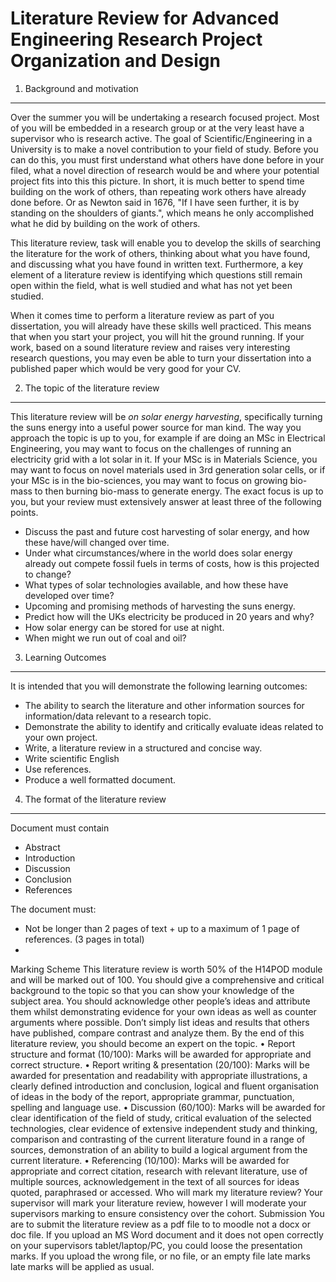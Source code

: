 Literature Review for Advanced Engineering Research Project Organization and Design
=========================

1. Background and motivation
---------------
Over the summer you will be undertaking a research focused project.  Most of you will be embedded in a research group or at the very least have a supervisor who is research active.  The goal of Scientific/Engineering in a University is to make a novel contribution to your field of study.  Before you can do this, you must first understand what others have done before in your filed, what a novel direction of research would be and where your potential project fits into this this picture.  In short, it is much better to spend time building on the work of others, than repeating work others have already done before.  Or as Newton said in 1676, "If I have seen further, it is by standing on the shoulders of giants.", which means he only accomplished what he did by building on the work of others.

This literature review, task will enable you to develop the skills of searching the literature for the work of others, thinking about what you have found, and discussing what you have found in written text.  Furthermore, a key element of a literature review is identifying which questions still remain open within the field, what is well studied and what has not yet been studied.

When it comes time to perform a literature review as part of you dissertation, you will already have these skills well practiced.  This means that when you start your project, you will hit the ground running. If your work, based on a sound literature review and raises very interesting research questions, you may even be able to turn your dissertation into a published paper which would be very good for your CV.

2. The topic of the literature review
-------------------------------------
This literature review will be *on solar energy harvesting*, specifically turning the suns energy into a useful power source for man kind.  The way you approach the topic is up to you, for example if are doing an MSc in Electrical Engineering, you may want to focus on the challenges of running an electricity grid with a lot solar in it.  If your MSc is in Materials Science, you may want to focus on novel materials used in 3rd generation solar cells, or if your MSc is in the bio-sciences, you may want to focus on growing bio-mass to then burning bio-mass to generate energy.  The exact focus is up to you, but your review must extensively answer at least three of the following points.

 - Discuss the past and future cost harvesting of solar energy, and how these have/will changed over time.
 - Under what circumstances/where in the world does solar energy already out compete fossil fuels in terms of costs, how is this projected to change?
 - What types of solar technologies available, and how these have developed over time?
 - Upcoming and promising methods of harvesting the suns energy.
 - Predict how will the UKs electricity be produced in 20 years and why?
 - How solar energy can be stored for use at night.
 - When might we run out of coal and oil?


3. Learning Outcomes
--------------------

It is intended that you will demonstrate the following learning outcomes:

 - The ability to search the literature and other information sources for information/data relevant to a research topic.
 - Demonstrate the ability to identify and critically evaluate ideas related to your own project.
 - Write, a literature review in a structured and concise way.
 - Write scientific English
 - Use references.
 - Produce a well formatted document.

4. The format of the literature review
-------------------------------------
Document must contain

 - Abstract
 - Introduction
 - Discussion
 - Conclusion
 - References

The document must:
- Not be longer than 2 pages of text + up to a maximum of 1 page of references. (3 pages in total)
- 



Marking Scheme
This literature review is worth 50% of the H14POD module and will be marked out of 100.  You should give a comprehensive and critical background to the topic so that you can show your knowledge of the subject area.  You should acknowledge other people’s ideas and attribute them whilst demonstrating evidence for your own ideas as well as counter arguments where possible.  Don’t simply list ideas and results that others have published, compare contrast and analyze them.  By the end of this literature review, you should become an expert on the topic.
    • Report structure and format (10/100): Marks will be awarded for appropriate and correct structure.
    • Report writing & presentation (20/100): Marks will be awarded for presentation and readability with appropriate illustrations, a clearly defined introduction and conclusion, logical and fluent organisation of ideas in the body of the report, appropriate grammar, punctuation, spelling and language use.
    • Discussion (60/100): Marks will be awarded for clear identification of the field of study, critical evaluation of the selected technologies, clear evidence of extensive independent study and thinking, comparison and contrasting of the current literature found in a range of sources, demonstration of an ability to build a logical argument from the current literature.
    • Referencing (10/100): Marks will be awarded for appropriate and correct citation, research with relevant literature, use of multiple sources, acknowledgement in the text of all sources for ideas quoted, paraphrased or accessed.
Who will mark my literature review?
Your supervisor will mark your literature review, however I will moderate your supervisors marking to ensure consistency over the cohort.
Submission
You are to submit the literature review as a pdf file to to moodle not a docx or doc file.  If you upload an MS Word document and it does not open correctly on your supervisors tablet/laptop/PC, you could loose the presentation marks.  If  you upload the wrong file, or no file, or an empty file late marks late marks will be applied as usual.


